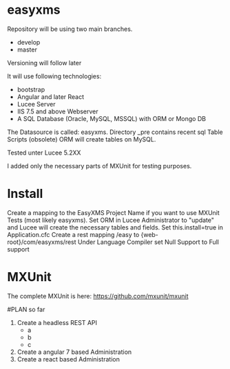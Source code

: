 # easyxms
Repository will be using two main branches.

- develop
- master

Versioning will follow later

It will use following technologies:

- bootstrap
- Angular and later React
- Lucee Server
- IIS 7.5 and above Webserver
- A SQL Database (Oracle, MySQL, MSSQL) with ORM or Mongo DB

The Datasource is called: easyxms. 
Directory _pre contains recent sql Table Scripts (obsolete) ORM will create tables on MySQL.

Tested unter Lucee 5.2XX

I added only the necessary parts of MXUnit for testing purposes.

# Install

Create a mapping to the EasyXMS Project Name if you want to use MXUnit Tests (most likely easyxms).
Set ORM in Lucee Administrator to "update" and Lucee will create the necessary tables and fields. 
Set this.install=true in Application.cfc
Create a rest mapping /easy to {web-root}/com/easyxms/rest
Under Language Compiler set Null Support to Full support

# MXUnit

The complete MXUnit is here: https://github.com/mxunit/mxunit

#PLAN so far

1. Create a headless REST API
   - a
   - b
   - c
2. Create a angular 7 based Administration
3. Create a react based Administration

